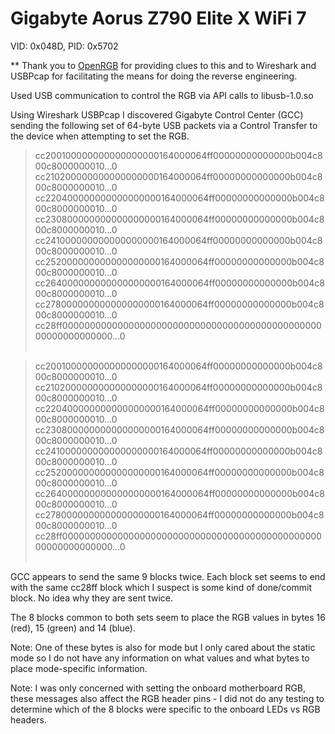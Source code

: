 # Gigabyte Aorus Z790 Elite X WiFi 7
VID: 0x048D, PID: 0x5702

** Thank you to [OpenRGB](https://gitlab.com/CalcProgrammer1/OpenRGB) for providing clues to this and to Wireshark and USBPcap for facilitating the means for doing the reverse engineering.<br>

Used USB communication to control the RGB via API calls to libusb-1.0.so<br>

Using Wireshark USBPcap I discovered Gigabyte Control Center (GCC) sending the following set of 64-byte USB packets via a Control Transfer to the device when attempting to set the RGB.<br>
> cc200100000000000000000164000064ff00000000000000b004c800c8000000010...0<br>
> cc210200000000000000000164000064ff00000000000000b004c800c8000000010...0<br>
> cc220400000000000000000164000064ff00000000000000b004c800c8000000010...0<br>
> cc230800000000000000000164000064ff00000000000000b004c800c8000000010...0<br>
> cc241000000000000000000164000064ff00000000000000b004c800c8000000010...0<br>
> cc252000000000000000000164000064ff00000000000000b004c800c8000000010...0<br>
> cc264000000000000000000164000064ff00000000000000b004c800c8000000010...0<br>
> cc278000000000000000000164000064ff00000000000000b004c800c8000000010...0<br>
> cc28ff0000000000000000000000000000000000000000000000000000000000000...0<br><br>

> cc200100000000000000000164000064ff00000000000000b004c800c8000000010...0<br>
> cc210200000000000000000164000064ff00000000000000b004c800c8000000010...0<br>
> cc220400000000000000000164000064ff00000000000000b004c800c8000000010...0<br>
> cc230800000000000000000164000064ff00000000000000b004c800c8000000010...0<br>
> cc241000000000000000000164000064ff00000000000000b004c800c8000000010...0<br>
> cc252000000000000000000164000064ff00000000000000b004c800c8000000010...0<br>
> cc264000000000000000000164000064ff00000000000000b004c800c8000000010...0<br>
> cc278000000000000000000164000064ff00000000000000b004c800c8000000010...0<br>
> cc28ff0000000000000000000000000000000000000000000000000000000000000...0<br><br>

GCC appears to send the same 9 blocks twice.  Each block set seems to end with the same cc28ff block which I suspect is some kind of done/commit block.  No idea why they are sent twice.<br>

The 8 blocks common to both sets seem to place the RGB values in bytes 16 (red), 15 (green) and 14 (blue).

Note: One of these bytes is also for mode but I only cared about the static mode so I do not have any information on what values and what bytes to place mode-specific information.<br>

Note: I was only concerned with setting the onboard motherboard RGB, these messages also affect the RGB header pins - I did not do any testing to determine which of the 8 blocks were specific to the onboard LEDs vs RGB headers.

